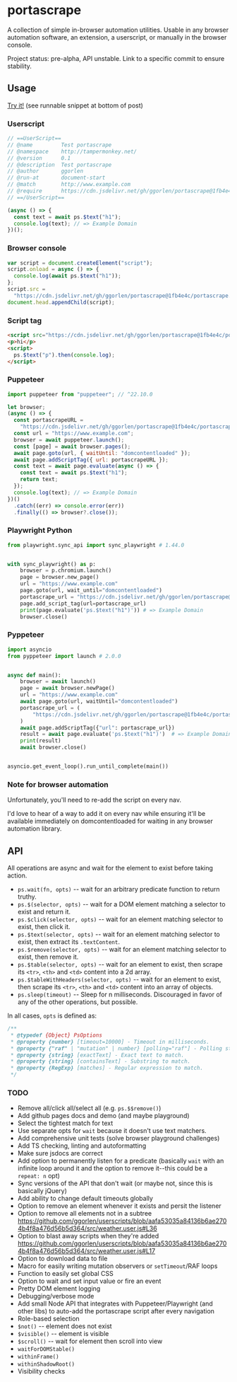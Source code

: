 # portascrape

A collection of simple in-browser automation utilities. Usable in any browser automation software, an extension, a userscript, or manually in the browser console.

Project status: pre-alpha, API unstable. Link to a specific commit to ensure stability.

## Usage

[Try it!](https://stackoverflow.com/a/78709310/6243352) (see runnable snippet at bottom of post)

### Userscript

```js
// ==UserScript==
// @name         Test portascrape
// @namespace    http://tampermonkey.net/
// @version      0.1
// @description  Test portascrape
// @author       ggorlen
// @run-at       document-start
// @match        http://www.example.com
// @require      https://cdn.jsdelivr.net/gh/ggorlen/portascrape@1fb4e4c/portascrape.min.js
// ==/UserScript==

(async () => {
  const text = await ps.$text("h1");
  console.log(text); // => Example Domain
})();
```

### Browser console

```js
var script = document.createElement("script");
script.onload = async () => {
  console.log(await ps.$text("h1"));
};
script.src =
  "https://cdn.jsdelivr.net/gh/ggorlen/portascrape@1fb4e4c/portascrape.min.js";
document.head.appendChild(script);
```

### Script tag

```html
<script src="https://cdn.jsdelivr.net/gh/ggorlen/portascrape@1fb4e4c/portascrape.min.js"></script>
<p>hi</p>
<script>
  ps.$text("p").then(console.log);
</script>
```

### Puppeteer

```js
import puppeteer from "puppeteer"; // ^22.10.0

let browser;
(async () => {
  const portascrapeURL =
    "https://cdn.jsdelivr.net/gh/ggorlen/portascrape@1fb4e4c/portascrape.min.js";
  const url = "https://www.example.com";
  browser = await puppeteer.launch();
  const [page] = await browser.pages();
  await page.goto(url, { waitUntil: "domcontentloaded" });
  await page.addScriptTag({ url: portascrapeURL });
  const text = await page.evaluate(async () => {
    const text = await ps.$text("h1");
    return text;
  });
  console.log(text); // => Example Domain
})()
  .catch((err) => console.error(err))
  .finally(() => browser?.close());
```

### Playwright Python

```python
from playwright.sync_api import sync_playwright # 1.44.0


with sync_playwright() as p:
    browser = p.chromium.launch()
    page = browser.new_page()
    url = "https://www.example.com"
    page.goto(url, wait_until="domcontentloaded")
    portascrape_url = "https://cdn.jsdelivr.net/gh/ggorlen/portascrape@1fb4e4c/portascrape.min.js"
    page.add_script_tag(url=portascrape_url)
    print(page.evaluate('ps.$text("h1")')) # => Example Domain
    browser.close()
```

### Pyppeteer

```python
import asyncio
from pyppeteer import launch # 2.0.0


async def main():
    browser = await launch()
    page = await browser.newPage()
    url = "https://www.example.com"
    await page.goto(url, waitUntil="domcontentloaded")
    portascrape_url = (
        "https://cdn.jsdelivr.net/gh/ggorlen/portascrape@1fb4e4c/portascrape.min.js"
    )
    await page.addScriptTag({"url": portascrape_url})
    result = await page.evaluate('ps.$text("h1")')  # => Example Domain
    print(result)
    await browser.close()


asyncio.get_event_loop().run_until_complete(main())
```

### Note for browser automation

Unfortunately, you'll need to re-add the script on every nav.

I'd love to hear of a way to add it on every nav while ensuring it'll be available immediately on domcontentloaded for waiting in any browser automation library.

## API

All operations are async and wait for the element to exist before taking action.

- `ps.wait(fn, opts)` -- wait for an arbitrary predicate function to return truthy.
- `ps.$(selector, opts)` -- wait for a DOM element matching a selector to exist and return it.
- `ps.$click(selector, opts)` -- wait for an element matching selector to exist, then click it.
- `ps.$text(selector, opts)` -- wait for an element matching selector to exist, then extract its `.textContent`.
- `ps.$remove(selector, opts)` -- wait for an element matching selector to exist, then remove it.
- `ps.$table(selector, opts)` -- wait for an element to exist, then scrape its `<tr>`, `<th>` and `<td>` content into a 2d array.
- `ps.$tableWithHeaders(selector, opts)` -- wait for an element to exist, then scrape its `<tr>`, `<th>` and `<td>` content into an array of objects.
- `ps.sleep(timeout)` -- Sleep for n milliseconds. Discouraged in favor of any of the other operations, but possible.

In all cases, `opts` is defined as:

```js
/**
 * @typedef {Object} PsOptions
 * @property {number} [timeout=10000] - Timeout in milliseconds.
 * @property {"raf" | "mutation" | number} [polling="raf"] - Polling strategy.
 * @property {string} [exactText] - Exact text to match.
 * @property {string} [containsText] - Substring to match.
 * @property {RegExp} [matches] - Regular expression to match.
 */
```

### TODO

- Remove all/click all/select all (e.g. `ps.$$remove()`)
- Add github pages docs and demo (and maybe playground)
- Select the tightest match for text
- Use separate opts for `wait` because it doesn't use text matchers.
- Add comprehensive unit tests (solve browser playground challenges)
- Add TS checking, linting and autoformatting
- Make sure jsdocs are correct
- Add option to permanently listen for a predicate (basically `wait` with an infinite loop around it and the option to remove it--this could be a `repeat: n` opt)
- Sync versions of the API that don't wait (or maybe not, since this is basically jQuery)
- Add ability to change default timeouts globally
- Option to remove an element whenever it exists and persit the listener
- Option to remove all elements not in a subtree https://github.com/ggorlen/userscripts/blob/aafa53035a84136b6ae2704b4f8a476d56b5d364/src/weather.user.js#L36
- Option to blast away scripts when they're added https://github.com/ggorlen/userscripts/blob/aafa53035a84136b6ae2704b4f8a476d56b5d364/src/weather.user.js#L17
- Option to download data to file
- Macro for easily writing mutation observers or `setTimeout`/RAF loops
- Function to easily set global CSS
- Option to wait and set input value or fire an event
- Pretty DOM element logging
- Debugging/verbose mode
- Add small Node API that integrates with Puppeteer/Playwright (and other libs) to auto-add the portascrape script after every navigation
- Role-based selection
- `$not()` -- element does not exist
- `$visible()` -- element is visible
- `$scroll()` -- wait for element then scroll into view
- `waitForDOMStable()`
- `withinFrame()`
- `withinShadowRoot()`
- Visibility checks
